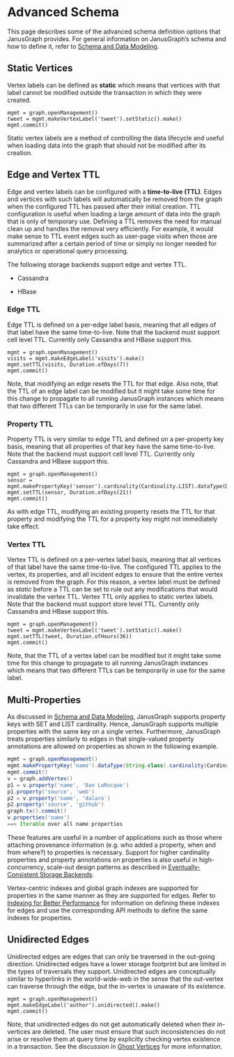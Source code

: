 Advanced Schema
===============

This page describes some of the advanced schema definition options that
JanusGraph provides. For general information on JanusGraph’s schema and
how to define it, refer to [Schema and Data Modeling](../basics/schema.md).

Static Vertices
---------------

Vertex labels can be defined as **static** which means that vertices
with that label cannot be modified outside the transaction in which they
were created.

    mgmt = graph.openManagement()
    tweet = mgmt.makeVertexLabel('tweet').setStatic().make()
    mgmt.commit()

Static vertex labels are a method of controlling the data lifecycle and
useful when loading data into the graph that should not be modified
after its creation.

Edge and Vertex TTL
-------------------

Edge and vertex labels can be configured with a **time-to-live (TTL)**.
Edges and vertices with such labels will automatically be removed from
the graph when the configured TTL has passed after their initial
creation. TTL configuration is useful when loading a large amount of
data into the graph that is only of temporary use. Defining a TTL
removes the need for manual clean up and handles the removal very
efficiently. For example, it would make sense to TTL event edges such as
user-page visits when those are summarized after a certain period of
time or simply no longer needed for analytics or operational query
processing.

The following storage backends support edge and vertex TTL.

-   Cassandra

-   HBase

### Edge TTL

Edge TTL is defined on a per-edge label basis, meaning that all edges of
that label have the same time-to-live. Note that the backend must
support cell level TTL. Currently only Cassandra and HBase support this.

    mgmt = graph.openManagement()
    visits = mgmt.makeEdgeLabel('visits').make()
    mgmt.setTTL(visits, Duration.ofDays(7))
    mgmt.commit()

Note, that modifying an edge resets the TTL for that edge. Also note,
that the TTL of an edge label can be modified but it might take some
time for this change to propagate to all running JanusGraph instances
which means that two different TTLs can be temporarily in use for the
same label.

### Property TTL

Property TTL is very similar to edge TTL and defined on a per-property
key basis, meaning that all properties of that key have the same
time-to-live. Note that the backend must support cell level TTL.
Currently only Cassandra and HBase support this.

    mgmt = graph.openManagement()
    sensor = mgmt.makePropertyKey('sensor').cardinality(Cardinality.LIST).dataType(Double.class).make()
    mgmt.setTTL(sensor, Duration.ofDays(21))
    mgmt.commit()

As with edge TTL, modifying an existing property resets the TTL for that
property and modifying the TTL for a property key might not immediately
take effect.

### Vertex TTL

Vertex TTL is defined on a per-vertex label basis, meaning that all
vertices of that label have the same time-to-live. The configured TTL
applies to the vertex, its properties, and all incident edges to ensure
that the entire vertex is removed from the graph. For this reason, a
vertex label must be defined as *static* before a TTL can be set to rule
out any modifications that would invalidate the vertex TTL. Vertex TTL
only applies to static vertex labels. Note that the backend must support
store level TTL. Currently only Cassandra and HBase support this.

    mgmt = graph.openManagement()
    tweet = mgmt.makeVertexLabel('tweet').setStatic().make()
    mgmt.setTTL(tweet, Duration.ofHours(36))
    mgmt.commit()

Note, that the TTL of a vertex label can be modified but it might take
some time for this change to propagate to all running JanusGraph
instances which means that two different TTLs can be temporarily in use
for the same label.

Multi-Properties
----------------

As discussed in [Schema and Data Modeling](../basics/schema.md), JanusGraph supports property keys with
SET and LIST cardinality. Hence, JanusGraph supports multiple properties
with the same key on a single vertex. Furthermore, JanusGraph treats
properties similarly to edges in that single-valued property annotations
are allowed on properties as shown in the following example.
```groovy
mgmt = graph.openManagement()
mgmt.makePropertyKey('name').dataType(String.class).cardinality(Cardinality.LIST).make()
mgmt.commit()
v = graph.addVertex()
p1 = v.property('name', 'Dan LaRocque')
p1.property('source', 'web')
p2 = v.property('name', 'dalaro')
p2.property('source', 'github')
graph.tx().commit()
v.properties('name')
==> Iterable over all name properties
```
These features are useful in a number of applications such as those
where attaching provenance information (e.g. who added a property, when
and from where?) to properties is necessary. Support for higher
cardinality properties and property annotations on properties is also
useful in high-concurrency, scale-out design patterns as described in
[Eventually-Consistent Storage Backends](eventual-consistency.md).

Vertex-centric indexes and global graph indexes are supported for
properties in the same manner as they are supported for edges. Refer to
[Indexing for Better Performance](../basics/index-performance.md) for information on defining these indexes for edges and
use the corresponding API methods to define the same indexes for
properties.

Unidirected Edges
-----------------

Unidirected edges are edges that can only be traversed in the out-going
direction. Unidirected edges have a lower storage footprint but are
limited in the types of traversals they support. Unidirected edges are
conceptually similar to hyperlinks in the world-wide-web in the sense
that the out-vertex can traverse through the edge, but the in-vertex is
unaware of its existence.

    mgmt = graph.openManagement()
    mgmt.makeEdgeLabel('author').unidirected().make()
    mgmt.commit()

Note, that unidirected edges do not get automatically deleted when their
in-vertices are deleted. The user must ensure that such inconsistencies
do not arise or resolve them at query time by explicitly checking vertex
existence in a transaction. See the discussion in [Ghost Vertices](../basics/common-questions.md#ghost-vertices)
for more information.
